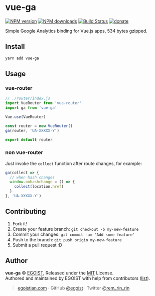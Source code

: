 # vue-ga

[![NPM version](https://img.shields.io/npm/v/vue-ga.svg?style=flat-square)](https://npmjs.com/package/vue-ga) [![NPM downloads](https://img.shields.io/npm/dm/vue-ga.svg?style=flat-square)](https://npmjs.com/package/vue-ga) [![Build Status](https://img.shields.io/circleci/project/egoist/vue-ga/master.svg?style=flat-square)](https://circleci.com/gh/egoist/vue-ga) [![donate](https://img.shields.io/badge/$-donate-ff69b4.svg?maxAge=2592000&style=flat-square)](https://github.com/egoist/donate)

Simple Google Analytics binding for Vue.js apps, 534 bytes gzipped.

## Install

```bash
yarn add vue-ga
```

## Usage

### vue-router

```js
// ./router/index.js
import VueRouter from 'vue-router'
import ga from 'vue-ga'

Vue.use(VueRouter)

const router = new VueRouter()
ga(router, 'UA-XXXXX-Y')

export default router
```

### non vue-router

Just invoke the `collect` function after route changes, for example:

```js
ga(collect => {
  // when hash changes
  window.onhashchange = () => {
    collect(location.href)
  }
}, 'UA-XXXXX-Y')
```

## Contributing

1. Fork it!
2. Create your feature branch: `git checkout -b my-new-feature`
3. Commit your changes: `git commit -am 'Add some feature'`
4. Push to the branch: `git push origin my-new-feature`
5. Submit a pull request :D

## Author

**vue-ga** © [EGOIST](https://github.com/egoist), Released under the [MIT](https://egoist.mit-license.org/) License.<br>
Authored and maintained by EGOIST with help from contributors ([list](https://github.com/egoist/vue-ga/contributors)).

> [egoistian.com](https://egoistian.com) · GitHub [@egoist](https://github.com/egoist) · Twitter [@rem_rin_rin](https://twitter.com/rem_rin_rin)
